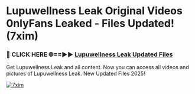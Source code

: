 # Lupuwellness Leak Original Videos 0nlyFans Leaked - Files Updated! (7xim)

<h3>🔴 CLICK HERE 🌐==►► <a href="https://tinyurl.com/4seja8ks" rel="nofollow">Lupuwellness Leak Updated Files</a></h3>

Get Lupuwellness Leak and all content. Now you can access all videos and pictures of Lupuwellness Leak. New Updated Files 2025!

[![7xim](https://i.imgur.com/EWjZXRe.gif)](https://tinyurl.com/4seja8ks)
